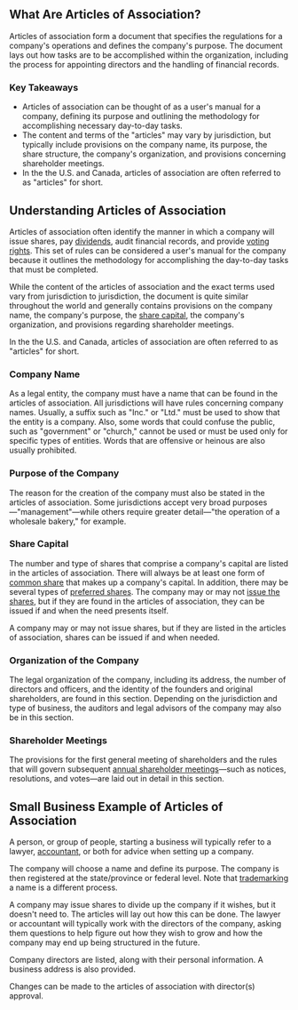 ## What Are Articles of Association?

Articles of association form a document that specifies the regulations for a company's operations and defines the company's purpose. The document lays out how tasks are to be accomplished within the organization, including the process for appointing directors and the handling of financial records.

### Key Takeaways

-   Articles of association can be thought of as a user's manual for a company, defining its purpose and outlining the methodology for accomplishing necessary day-to-day tasks.
-   The content and terms of the "articles" may vary by jurisdiction, but typically include provisions on the company name, its purpose, the share structure, the company's organization, and provisions concerning shareholder meetings.
-   In the the U.S. and Canada, articles of association are often referred to as "articles" for short.

## Understanding Articles of Association

Articles of association often identify the manner in which a company will issue shares, pay [dividends](https://www.investopedia.com/terms/d/dividend.asp), audit financial records, and provide [voting rights](https://www.investopedia.com/terms/v/votingright.asp). This set of rules can be considered a user's manual for the company because it outlines the methodology for accomplishing the day-to-day tasks that must be completed.

While the content of the articles of association and the exact terms used vary from jurisdiction to jurisdiction, the document is quite similar throughout the world and generally contains provisions on the company name, the company's purpose, the [share capital](https://www.investopedia.com/terms/s/sharecapital.asp), the company's organization, and provisions regarding shareholder meetings.

In the the U.S. and Canada, articles of association are often referred to as "articles" for short.

### Company Name

As a legal entity, the company must have a name that can be found in the articles of association. All jurisdictions will have rules concerning company names. Usually, a suffix such as "Inc." or "Ltd." must be used to show that the entity is a company. Also, some words that could confuse the public, such as "government" or "church," cannot be used or must be used only for specific types of entities. Words that are offensive or heinous are also usually prohibited.

### Purpose of the Company

The reason for the creation of the company must also be stated in the articles of association. Some jurisdictions accept very broad purposes—"management"—while others require greater detail—"the operation of a wholesale bakery," for example.

### Share Capital

The number and type of shares that comprise a company's capital are listed in the articles of association. There will always be at least one form of [common share](https://www.investopedia.com/terms/c/commonstock.asp) that makes up a company's capital. In addition, there may be several types of [preferred shares](https://www.investopedia.com/terms/p/preferredstock.asp). The company may or may not [issue the shares](https://www.investopedia.com/terms/i/issuedshares.asp), but if they are found in the articles of association, they can be issued if and when the need presents itself.

A company may or may not issue shares, but if they are listed in the articles of association, shares can be issued if and when needed.

### Organization of the Company

The legal organization of the company, including its address, the number of directors and officers, and the identity of the founders and original shareholders, are found in this section. Depending on the jurisdiction and type of business, the auditors and legal advisors of the company may also be in this section.

### Shareholder Meetings

The provisions for the first general meeting of shareholders and the rules that will govern subsequent [annual shareholder meetings](https://www.investopedia.com/terms/a/agm.asp)—such as notices, resolutions, and votes—are laid out in detail in this section.

## Small Business Example of Articles of Association

A person, or group of people, starting a business will typically refer to a lawyer, [accountant](https://www.investopedia.com/terms/a/accountant.asp), or both for advice when setting up a company.

The company will choose a name and define its purpose. The company is then registered at the state/province or federal level. Note that [trademarking](https://www.investopedia.com/terms/t/trademark.asp) a name is a different process.

A company may issue shares to divide up the company if it wishes, but it doesn't need to. The articles will lay out how this can be done. The lawyer or accountant will typically work with the directors of the company, asking them questions to help figure out how they wish to grow and how the company may end up being structured in the future.

Company directors are listed, along with their personal information. A business address is also provided.

Changes can be made to the articles of association with director(s) approval.
